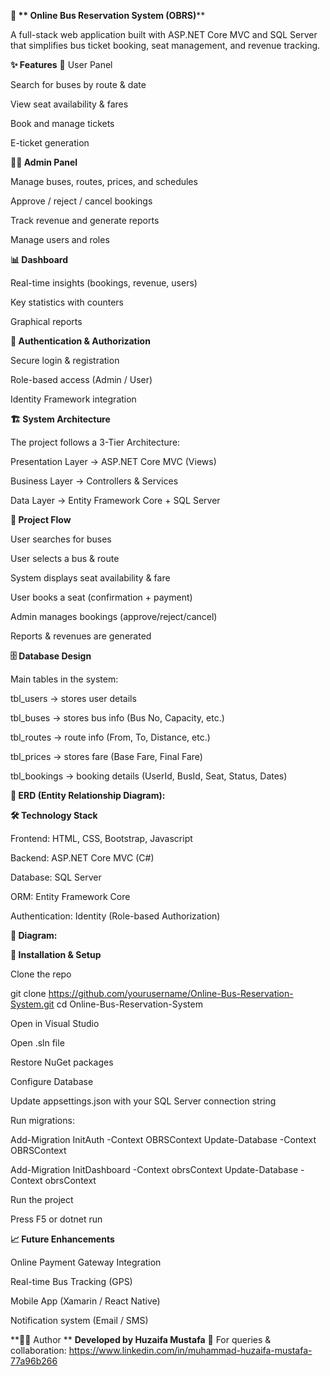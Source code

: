 **🚌 ** Online Bus Reservation System (OBRS)****

A full-stack web application built with ASP.NET Core MVC and SQL Server that simplifies bus ticket booking, seat management, and revenue tracking.

**✨ Features**
👤 User Panel

Search for buses by route & date

View seat availability & fares

Book and manage tickets

E-ticket generation

**👨‍💼 Admin Panel**

Manage buses, routes, prices, and schedules

Approve / reject / cancel bookings

Track revenue and generate reports

Manage users and roles

**📊 Dashboard**

Real-time insights (bookings, revenue, users)

Key statistics with counters

Graphical reports

**🔐 Authentication & Authorization**

Secure login & registration

Role-based access (Admin / User)

Identity Framework integration

**🏗️ System Architecture**

The project follows a 3-Tier Architecture:

Presentation Layer → ASP.NET Core MVC (Views)

Business Layer → Controllers & Services

Data Layer → Entity Framework Core + SQL Server

**🔄 Project Flow**

User searches for buses

User selects a bus & route

System displays seat availability & fare

User books a seat (confirmation + payment)

Admin manages bookings (approve/reject/cancel)

Reports & revenues are generated


**🗄️ Database Design**

Main tables in the system:

tbl_users → stores user details

tbl_buses → stores bus info (Bus No, Capacity, etc.)

tbl_routes → route info (From, To, Distance, etc.)

tbl_prices → stores fare (Base Fare, Final Fare)

tbl_bookings → booking details (UserId, BusId, Seat, Status, Dates)

**📌 ERD (Entity Relationship Diagram):**


**🛠️ Technology Stack**

Frontend: HTML, CSS, Bootstrap, Javascript

Backend: ASP.NET Core MVC (C#)

Database: SQL Server

ORM: Entity Framework Core

Authentication: Identity (Role-based Authorization)

**📌 Diagram:**


**🚀 Installation & Setup**

Clone the repo

git clone https://github.com/yourusername/Online-Bus-Reservation-System.git
cd Online-Bus-Reservation-System


Open in Visual Studio

Open .sln file

Restore NuGet packages

Configure Database

Update appsettings.json with your SQL Server connection string

Run migrations:

Add-Migration InitAuth -Context OBRSContext
Update-Database -Context OBRSContext

Add-Migration InitDashboard -Context obrsContext
Update-Database -Context obrsContext


Run the project

Press F5 or dotnet run



**📈 Future Enhancements**

Online Payment Gateway Integration

Real-time Bus Tracking (GPS)

Mobile App (Xamarin / React Native)

Notification system (Email / SMS)

**👨‍💻 Author
**
**Developed by Huzaifa Mustafa**
📌 For queries & collaboration: https://www.linkedin.com/in/muhammad-huzaifa-mustafa-77a96b266
